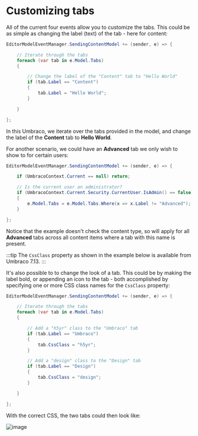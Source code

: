 # Customizing tabs

All of the current four events allow you to customize the tabs. This could be as simple as changing the label (text) of the tab - here for content:

```C#
EditorModelEventManager.SendingContentModel += (sender, e) => {

    // Iterate through the tabs
    foreach (var tab in e.Model.Tabs)
    {

	    // Change the label of the "Content" tab to "Hello World"
        if (tab.Label == "Content")
        {
            tab.Label = "Hello World";
        }

    }

};
```

In this Umbraco, we iterate over the tabs provided in the model, and change the label of the **Content** tab to **Hello World**.

For another scenario, we could have an **Advanced** tab we only wish to show to for certain users:

```C#
EditorModelEventManager.SendingContentModel += (sender, e) => {

    if (UmbracoContext.Current == null) return;

    // Is the current user an administrator?
    if (UmbracoContext.Current.Security.CurrentUser.IsAdmin() == false)
    {
        e.Model.Tabs = e.Model.Tabs.Where(x => x.Label != "Advanced");
    }

};
```

Notice that the example doesn't check the content type, so will apply for all **Advanced** tabs across all content items where a tab with this name is present.

:::tip
The `CssClass` property as shown in the example below is available from Umbraco 7.13.
:::

It's also possible to to change the look of a tab. This could be by making the label bold, or appending an icon to the tab - both accomplished by specifying one or more CSS class names for the `CssClass` property:

```C#
EditorModelEventManager.SendingContentModel += (sender, e) => {

    // Iterate through the tabs
    foreach (var tab in e.Model.Tabs)
    {

        // Add a "h5yr" class to the "Umbraco" tab
        if (tab.Label == "Umbraco")
        {
            tab.CssClass = "h5yr";
        }

        // Add a "design" class to the "Design" tab
        if (tab.Label == "Design")
        {
            tab.CssClass = "design";
        }

    }

};
```

With the correct CSS, the two tabs could then look like:

![image](https://user-images.githubusercontent.com/3634580/47519269-7f263980-d88d-11e8-8abd-9b976cdb9239.png)
